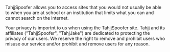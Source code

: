 TahjjSpoofer allows you to access sites that you would not usually be able to when you are at school or an institution that limits what you can and cannot search on the internet.

Your privacy is importnt to us when using the TahjjSpoofer site.
Tahjj and its affiliates ("TahjjSpoofer", "TahjJake") are dedicated to protecting the privacy of our users. We reserve the right to remove and prohibit users who misuse our service and/or prohibit and remove users for any reason.
